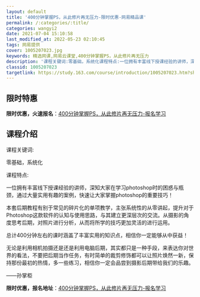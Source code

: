 ```yaml
---
layout: default
title: '400分钟掌握PS，从此修片再无压力-限时优惠-网易精品课'
permalink: /:categories/:title/
categories: wangyi2
date: 2021-07-04 15:10:58
last_modified_at: 2022-05-23 02:10:45
tags: 网易提供
cover: 1005207023.jpg
keywords: 精选网课,网易云课堂,400分钟掌握PS，从此修片再无压力
description: '课程关键词:零基础，系统化课程特点:一位拥有丰富线下授课经验的讲师，深知大家在学习photoshop时的困惑与瓶颈，通过'
classid: 1005207023
targetlink: https://study.163.com/course/introduction/1005207023.htm?share=1&shareId=1025206652&utm_campaign=share&utm_medium=iphoneShare&utm_source=&utm_u=1025206652
---
```


## 限时特惠

**限时优惠，火速报名**：[400分钟掌握PS，从此修片再无压力-报名学习](https://study.163.com/course/introduction/1005207023.htm?share=1&shareId=1025206652&utm_campaign=share&utm_medium=iphoneShare&utm_source=&utm_u=1025206652)

## 课程介绍

课程关键词:

零基础，系统化

课程特点:

一位拥有丰富线下授课经验的讲师，深知大家在学习photoshop时的困惑与瓶颈，通过大量实用有趣的案例，快速让大家掌握photoshop的重要技巧！

本套后期教程有别于常见的碎片化的单项教学，主张系统性的从零讲起，提升对于Photoshop这款软件的认知与使用思路，与其建立更深层次的交流。从摄影的角度思考后期，对照片进行分析，从而将所学的技巧更加灵活的进行运用。

总计400分钟左右的课时涵盖了丰富实用的知识点，相信你一定能够从中获益！



无论是利用相机拍摄还是还是利用电脑后期，其实都只是一种手段，来表达你对世界的看法，不要把后期当作任务，有时简单的裁剪修饰都可以让照片焕然一新，保持那份最初的热情，多一些练习，相信你一定会品尝到摄影后期带给我们的乐趣。

——孙掌柜

**限时优惠，报名地址**：[400分钟掌握PS，从此修片再无压力-报名学习](https://study.163.com/course/introduction/1005207023.htm?share=1&shareId=1025206652&utm_campaign=share&utm_medium=iphoneShare&utm_source=&utm_u=1025206652)

